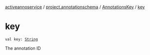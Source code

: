 [activeannoservice](../../index.md) / [project.annotationschema](../index.md) / [AnnotationsKey](index.md) / [key](./key.md)

# key

`val key: `[`String`](https://kotlinlang.org/api/latest/jvm/stdlib/kotlin/-string/index.html)

The annotation ID

